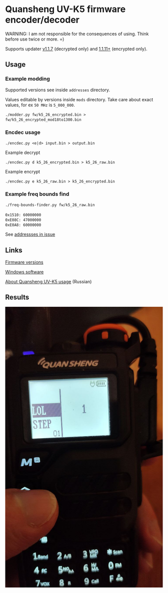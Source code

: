 # Quansheng UV-K5 firmware encoder/decoder

WARNING: I am not responsible for the consequences of using. Think before use twice or more. =)

Supports updater [v1.1.7](https://drive.google.com/file/d/1l7NiaImDJCEhKz6BdxD4UxNbs_u4J-cr/view?usp=share_link) (decrypted only) and [1.1.11+](https://drive.google.com/file/d/1hvjFoKGwMibhNqMi6X-rjFYcb6iIzUxe/view?usp=share_link) (encrypted only).

## Usage

### Example modding

Supported versions see inside `addresses` directory.

Values editable by versions inside `mods` directory. Take care about exact values, for ex `50 MHz` is `5_000_000`.

```
./modder.py fw/k5_26_encrypted.bin > fw/k5_26_encrypted_mod18to1300.bin
```

### Encdec usage


```
./encdec.py <e|d> input.bin > output.bin
```

Example decrypt

```
./encdec.py d k5_26_encrypted.bin > k5_26_raw.bin
```

Example encrypt

```
./encdec.py e k5_26_raw.bin > k5_26_encrypted.bin
```

### Example freq bounds find

```
./freq-bounds-finder.py fw/k5_26_raw.bin

0x1510: 60000000
0xE08C: 47000000
0xE0A8: 60000000
```

See [addressses in issue](https://github.com/Tunas1337/UV-K5-Modded-Firmwares/issues/8#issue-1737934912)

## Links

[Firmware versions](https://drive.google.com/drive/folders/1GXWjiW0geMiAnVxWpm5rf6OUlXT43ZzB?usp=share_link)

[Windows software](https://drive.google.com/drive/folders/1rpQGXZpt3b9hQrC_2rx-hFjnlO8SdsRb?usp=sharing)

[About Quansheng UV-K5 usage](https://mikhail-yudin.ru/notes/quansheng-uv-k5-opyt-raboty/) (Russian)

## Results

![](.img/photo_2023-05-15_23-30-39.jpg)
